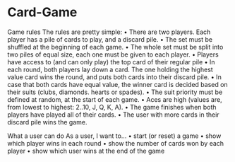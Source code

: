 # Card-Game
Game rules
The rules are pretty simple:
• There are two players. Each player has a pile of cards to play, and a discard pile.
• The set must be shuffled at the beginning of each game.
• The whole set must be split into two piles of equal size, each one must be given to each 
player.
• Players have access to (and can only play) the top card of their regular pile
• In each round, both players lay down a card. The one holding the highest value card wins 
the round, and puts both cards into their discard pile.
• In case that both cards have equal value, the winner card is decided based on their suits 
(clubs, diamonds. hearts or spades).
• The suit priority must be defined at random, at the start of each game.
• Aces are high (values are, from lowest to highest: 2..10, J, Q, K, A).
• The game finishes when both players have played all of their cards.
• The user with more cards in their discard pile wins the game.

What a user can do
As a user, I want to…
• start (or reset) a game
• show which player wins in each round
• show the number of cards won by each player
• show which user wins at the end of the game
